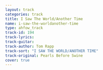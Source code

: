 ```yaml
---
layout: track
categories: track
title: I Saw The World/Another Time
name: i-saw-the-worldanother-time
type: ahfow_track
track-id: 194
track-lyrics: 
track-guitar: 
track-author: Tom Rapp
track-sort: "I SAW THE WORLD/ANOTHER TIME"
track-original: Pearls Before Swine
cover: true
---
```

